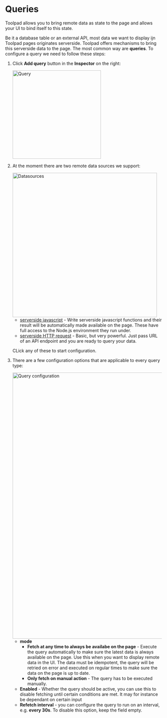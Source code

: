# Queries

<p class="description">Toolpad allows you to bring remote data as state to the page and allows your UI to bind itself to this state.</p>

Be it a database table or an external API, most data we want to display ijn Toolpad pages originates serverside. Toolpad offers mechanisms to bring this serverside data to the page. The most common way are **queries**. To configure a query we need to follow these steps:

1. Click **Add query** button in the **Inspector** on the right:

   <img src="/static/toolpad/docs/queries/query-1.pngv=0" alt="Query" width="284px" />

1. At the moment there are two remote data sources we support:

   <img src="/static/toolpad/docs/queries/query-2.pngv=0" alt="Datasources" width="464px" />

   - [serverside javascript](/toolpad/connecting-to-datasources/function/) - Write serverside javascript functions and their result will be automatically made available on the page. These have full access to the Node.js environment they run under.
   - [serverside HTTP request](/toolpad/connecting-to-datasources/fetch/) - Basic, but very powerful. Just pass URL of an API endpoint and you are ready to query your data.

   CLick any of these to start configuration.

1. There are a few configuration options that are applicable to every query type:

   <img src="/static/toolpad/docs/queries/query-3.pngv=0" alt="Query configuration" width="855px" />

   - **mode**
     - **Fetch at any time to always be availabe on the page** - Execute the query automatically to make sure the latest data is always available on the page. Use this when you want to display remote data in the UI. The data must be idempotent, the query will be retried on error and executed on regular times to make sure the data on the page is up to date.
     - **Only fetch on manual action** - The query has to be executed manually.
   - **Enabled** - Whether the query should be active, you can use this to disable fetching until certain conditions are met. It may for instance be dependant on certain input
   - **Refetch interval** - you can configure the query to run on an interval, e.g. **every 30s**. To disable this option, keep the field empty.
